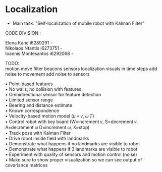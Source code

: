 # Localization
* Main task: "Self-localization of mobile robot with Kalman Filter"</br>


CODE DIVISION : </br>

Elena Kane i6289291 -  </br>
Nikolaos Ntantis i6273751 -  </br>
Ioannis Montesantos i6292068 -  </br>


TODO: </br>
motion move
filter
beacons
sensors
localization
visuals in time steps
add noise to movement
add noise to sensors




• Point-based features </br>
• No walls, no collision with features</br>
• Omnidirectional sensor for feature detection</br>
• Limited sensor range</br>
• Bearing and distance estimate</br>
• Known correspondence</br>
• Velocity-based motion model (𝑢 = 𝑣, 𝜔 𝑇)</br>
• Control robot with key board (W=increment 𝑣, S=decrement 𝑣, A=decrement 𝜔 D=increment 𝜔, X=stop)</br>
• Track pose with Kalman Filter</br>
•  Drive robot inside field with landmarks</br>
•  Demonstrate what happens if no landmarks are visible to robot</br>
•  Demonstrate what happens if 3 landmarks are visible to robot</br>
•  Experiment with quality of sensors and motion control (noise)</br>
•  Make sure to show proper visualization so we can see output of covariance matrices</br>
